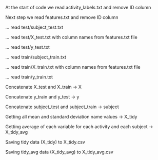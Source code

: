 At the start of code we read activity_labels.txt and remove ID column 

Next step we read features.txt and remove ID column

... read test/subject_test.txt

... read test/X_test.txt with column names from features.txt file

... read test/y_test.txt


... read train/subject_train.txt

... read train/X_train.txt with column names from features.txt file

... read train/y_train.txt


Concatenate X_test and X_train -> X

Concatenate y_train and y_test -> y

Concatenate subject_test and subject_train -> subject


Getting all mean and standard deviation name values -> X_tidy

Getting average of each variable for each activity and each subject -> X_tidy_avg 


Saving tidy data (X_tidy) to X_tidy.csv

Saving tidy_avg data (X_tidy_avg) to X_tidy_avg.csv